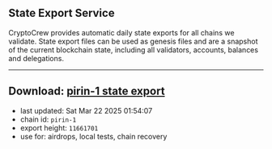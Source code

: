 ## State Export Service
CryptoCrew provides automatic daily state exports for all chains we validate. State export files can be used as genesis files and are a snapshot of the current blockchain state, including all validators, accounts, balances and delegations.

---
**Download: [pirin-1 state export](https://dl-eu2.ccvalidators.com/SERVICE/nolus/pirin-1_export_11661701.json)**
---

- last updated: Sat Mar 22 2025 01:54:07
- chain id: `pirin-1`
- export height: `11661701`
- use for: airdrops, local tests, chain recovery
